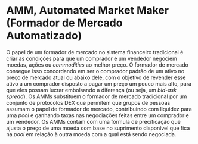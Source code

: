 # AMM, Automated Market Maker (Formador de Mercado Automatizado)

O papel de um formador de mercado no sistema financeiro tradicional é criar as condições para que um comprador e um vendedor negociem moedas, ações ou _commodities_ ao melhor preço. O formador de mercado consegue isso concordando em ser o comprador padrão de um ativo no preço de mercado atual ou abaixo dele, com o objetivo de revender esse ativo a um comprador disposto a pagar um preço um pouco mais alto, para que eles possam lucrar embolsando a diferença (ou seja, um _bid-ask spread_). Os AMMs substituem o formador de mercado tradicional por um conjunto de protocolos DEX que permitem que grupos de pessoas assumam o papel de formador de mercado, contribuindo com liquidez para uma _pool_ e ganhando taxas nas negociações feitas entre um comprador e um vendedor. Os AMMs contam com uma fórmula de precificação que ajusta o preço de uma moeda com base no suprimento disponível que fica na _pool_ em relação à outra moeda com a qual está sendo negociada.